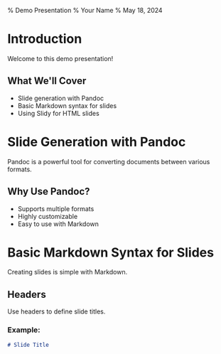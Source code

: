 % Demo Presentation
% Your Name
% May 18, 2024

# Introduction

Welcome to this demo presentation!

## What We'll Cover

- Slide generation with Pandoc
- Basic Markdown syntax for slides
- Using Slidy for HTML slides

# Slide Generation with Pandoc

Pandoc is a powerful tool for converting documents between various formats.

## Why Use Pandoc?

- Supports multiple formats
- Highly customizable
- Easy to use with Markdown

# Basic Markdown Syntax for Slides

Creating slides is simple with Markdown.

## Headers

Use headers to define slide titles.

### Example:

```markdown
# Slide Title
```
